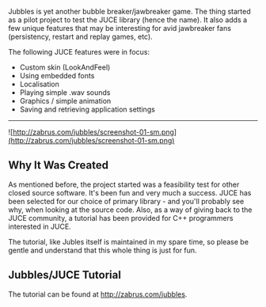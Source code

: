 Jubbles is yet another bubble breaker/jawbreaker game. The thing started as a pilot project to test the JUCE library (hence the name). It also adds a few unique features that may be interesting for avid jawbreaker fans (persistency, restart and replay games, etc).

The following JUCE features were in focus:
  * Custom skin (LookAndFeel)
  * Using embedded fonts
  * Localisation
  * Playing simple .wav sounds
  * Graphics / simple animation
  * Saving and retrieving application settings

---

![http://zabrus.com/jubbles/screenshot-01-sm.png](http://zabrus.com/jubbles/screenshot-01-sm.png)
## Why It Was Created ##
As mentioned before, the project started was a feasibility test for other closed source software. It's been fun and very much a success. JUCE has been selected for our choice of primary library - and you'll probably see why, when looking at the source code. Also, as a way of giving back to the JUCE community, a tutorial has been provided for C++ programmers interested in JUCE.

The tutorial, like Jubles itself is maintained in my spare time, so please be gentle and understand that this whole thing is just for fun.
## Jubbles/JUCE Tutorial ##
The tutorial can be found at http://zabrus.com/jubbles.